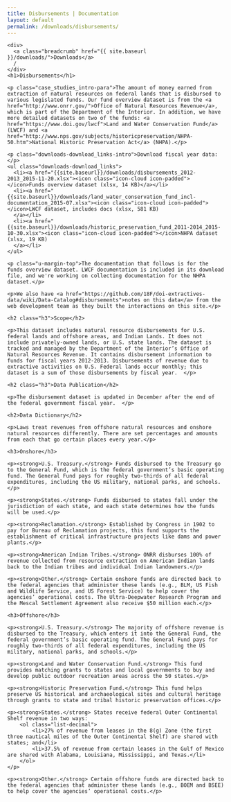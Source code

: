 ```yaml
---
title: Disbursements | Documentation
layout: default
permalink: /downloads/disbursements/
---
```


<div class="container-outer container-padded">

  <article class="container-left-7">

    <div>
      <a class="breadcrumb" href="{{ site.baseurl }}/downloads/">Downloads</a>
      /
    </div>
    <h1>Disbursements</h1>

    <p class="case_studies_intro-para">The amount of money earned from extraction of natural resources on federal lands that is disbursed to various legislated funds. Our fund overview dataset is from the <a href="http://www.onrr.gov/">Office of Natural Resources Revenue</a>, which is part of the Department of the Interior. In addition, we have more detailed datasets on two of the funds: <a href="https://www.doi.gov/lwcf">Land and Water Conservation Fund</a> (LWCF) and <a href="http://www.nps.gov/subjects/historicpreservation/NHPA-50.htm">National Historic Preservation Act</a> (NHPA).</p>

    <p class="downloads-download_links-intro">Download fiscal year data:</p>
    <ul class="downloads-download_links">
      <li><a href="{{site.baseurl}}/downloads/disbursements_2012-2013_2015-11-20.xlsx"><icon class="icon-cloud icon-padded"></icon>Funds overview dataset (xlsx, 14 KB)</a></li>
      <li><a href="{{site.baseurl}}/downloads/land_water_conservation_fund_incl-documentation_2015-07.xlsx"><icon class="icon-cloud icon-padded"></icon>LWCF dataset, includes docs (xlsx, 581 KB)
      </a></li>
      <li><a href="{{site.baseurl}}/downloads/historic_preservation_fund_2011-2014_2015-10-30.xlsx"><icon class="icon-cloud icon-padded"></icon>NHPA dataset (xlsx, 19 KB)
      </a></li>
    </ul>

    <p class="u-margin-top">The documentation that follows is for the funds overview dataset. LWCF documentation is included in its download file, and we're working on collecting documentation for the NHPA dataset.</p>

    <p>We also have <a href="https://github.com/18F/doi-extractives-data/wiki/Data-Catalog#disbursements">notes on this data</a> from the web development team as they built the interactions on this site.</p>

    <h2 class="h3">Scope</h2>

    <p>This dataset includes natural resource disbursements for U.S. federal lands and offshore areas, and Indian Lands. It does not include privately-owned lands, or U.S. state lands. The dataset is tracked and managed by the Department of the Interior’s Office of Natural Resources Revenue. It contains disbursement information to funds for fiscal years 2012-2013. Disbursements of revenue due to extractive activities on U.S. Federal lands occur monthly; this dataset is a sum of those disbursements by fiscal year.  </p>

    <h2 class="h3">Data Publication</h2>

    <p>The disbursement dataset is updated in December after the end of the federal government fiscal year.  </p>

    <h2>Data Dictionary</h2>

    <p>Laws treat revenues from offshore natural resources and onshore natural resources differently. There are set percentages and amounts from each that go certain places every year.</p>

    <h3>Onshore</h3>

    <p><strong>U.S. Treasury.</strong> Funds disbursed to the Treasury go to the General Fund, which is the federal government’s basic operating fund. The General Fund pays for roughly two-thirds of all federal expenditures, including the US military, national parks, and schools.</p>

    <p><strong>States.</strong> Funds disbursed to states fall under the jurisdiction of each state, and each state determines how the funds will be used.</p>

    <p><strong>Reclamation.</strong> Established by Congress in 1902 to pay for Bureau of Reclamation projects, this fund supports the establishment of critical infrastructure projects like dams and power plants.</p>

    <p><strong>American Indian Tribes.</strong> ONRR disburses 100% of revenue collected from resource extraction on American Indian lands back to the Indian tribes and individual Indian landowners.</p>

    <p><strong>Other.</strong> Certain onshore funds are directed back to the federal agencies that administer these lands (e.g., BLM, US Fish and Wildlife Service, and US Forest Service) to help cover the agencies’ operational costs. The Ultra-Deepwater Research Program and the Mescal Settlement Agreement also receive $50 million each.</p>

    <h3>Offshore</h3>

    <p><strong>U.S. Treasury.</strong> The majority of offshore revenue is disbursed to the Treasury, which enters it into the General Fund, the federal government’s basic operating fund. The General Fund pays for roughly two-thirds of all federal expenditures, including the US military, national parks, and schools.</p>

    <p><strong>Land and Water Conservation Fund.</strong> This fund provides matching grants to states and local governments to buy and develop public outdoor recreation areas across the 50 states.</p>

    <p><strong>Historic Preservation Fund.</strong> This fund helps preserve US historical and archaeological sites and cultural heritage through grants to state and tribal historic preservation offices.</p>

    <p><strong>States.</strong> States receive federal Outer Continental Shelf revenue in two ways:
        <ol class="list-decimal">
            <li>27% of revenue from leases in the 8(g) Zone (the first three nautical miles of the Outer Continental Shelf) are shared with states; and</li>
            <li>37.5% of revenue from certain leases in the Gulf of Mexico are shared with Alabama, Louisiana, Mississippi, and Texas.</li>
        </ol>
    </p>

    <p><strong>Other.</strong> Certain offshore funds are directed back to the federal agencies that administer these lands (e.g., BOEM and BSEE) to help cover the agencies’ operational costs.</p>

  </article>

</div>
